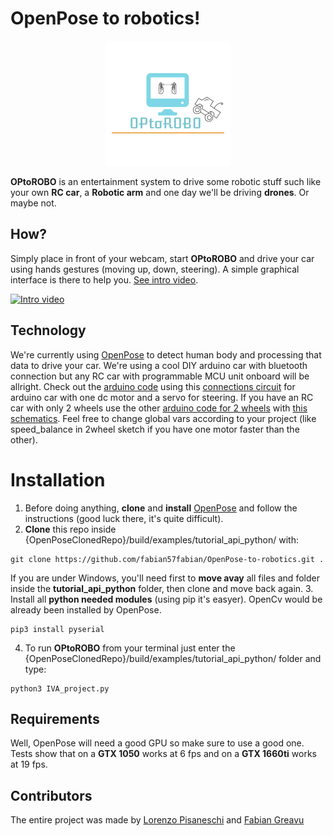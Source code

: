 #  OpenPose to robotics!
<p align="center">
  <img src="https://github.com/fabian57fabian/OpenPose-to-robotics/blob/master/images/OPtoROBO.png">
</p>

**OPtoROBO** is an entertainment system to drive some robotic stuff such like your own **RC car**, a **Robotic arm** and one day we'll be driving **drones**. Or maybe not.

## How?
Simply place in front of your webcam, start **OPtoROBO** and drive your car using hands gestures (moving up, down, steering).
A simple graphical interface is there to help you. [See intro video](https://youtu.be/RgK3iYV-5Vo).

[![Intro video](https://img.youtube.com/vi/RgK3iYV-5Vo/hqdefault.jpg)](https://youtu.be/RgK3iYV-5Vo)

## Technology
We're currently using [OpenPose](https://github.com/CMU-Perceptual-Computing-Lab/openpose) to detect human body and processing that data to drive your car. We're using a cool DIY arduino car with bluetooth connection but any RC car with programmable MCU unit onboard will be allright. Check out the [arduino code](https://github.com/fabian57fabian/OpenPose-to-robotics/blob/master/Controllers/ArduinoCarSketch/ArduinoCarSketch.ino) using this [connections circuit](https://github.com/fabian57fabian/OpenPose-to-robotics/blob/master/images/CarMainSketch_image.png) for arduino car with one dc motor and a servo for steering. If you have an RC car with only 2 wheels use the other [arduino code for 2 wheels](https://github.com/fabian57fabian/OpenPose-to-robotics/blob/master/Controllers/ArduinoCarSketch_2Wheel/ArduinoCarSketch_2Wheel.ino) with [this schematics](https://github.com/fabian57fabian/OpenPose-to-robotics/blob/master/images/CarSecondarySketch_image.png).
Feel free to change global vars according to your project (like speed_balance in 2wheel sketch if you have one motor faster than the other).

# Installation
1. Before doing anything, **clone** and **install** [OpenPose](https://github.com/CMU-Perceptual-Computing-Lab/openpose) and follow the instructions (good luck there, it's quite difficult).
2. **Clone** this repo inside {OpenPoseClonedRepo}/build/examples/tutorial_api_python/ with:
```
git clone https://github.com/fabian57fabian/OpenPose-to-robotics.git .
```
If you are under Windows, you'll need first to **move avay** all files and folder inside the **tutorial_api_python** folder, then clone and move back again.
3. Install all **python needed modules** (using pip it's easyer). OpenCv would be already been installed by OpenPose.
```
pip3 install pyserial
```
4. To run **OPtoROBO** from your terminal just enter the {OpenPoseClonedRepo}/build/examples/tutorial_api_python/ folder and type:
```
python3 IVA_project.py
```

## Requirements
Well, OpenPose will need a good GPU so make sure to use a good one.
Tests show that on a **GTX 1050** works at 6 fps and on a **GTX 1660ti** works at 19 fps.

## Contributors
The entire project was made by [Lorenzo Pisaneschi](https://github.com/pisalore) and [Fabian Greavu](https://github.com/fabian57fabian)
